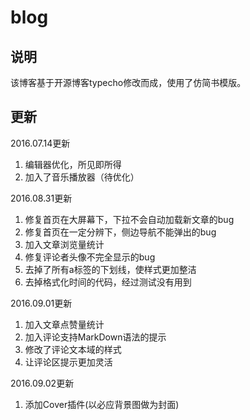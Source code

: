 # blog

## 说明

该博客基于开源博客typecho修改而成，使用了仿简书模版。

## 更新

2016.07.14更新

1. 编辑器优化，所见即所得
2. 加入了音乐播放器（待优化）

2016.08.31更新

1. 修复首页在大屏幕下，下拉不会自动加载新文章的bug
2. 修复首页在一定分辨下，侧边导航不能弹出的bug
3. 加入文章浏览量统计
4. 修复评论者头像不完全显示的bug
5. 去掉了所有a标签的下划线，使样式更加整洁
6. 去掉格式化时间的代码，经过测试没有用到

2016.09.01更新

1. 加入文章点赞量统计
2. 加入评论支持MarkDown语法的提示
3. 修改了评论文本域的样式
4. 让评论区提示更加灵活

2016.09.02更新

1. 添加Cover插件(以必应背景图做为封面)